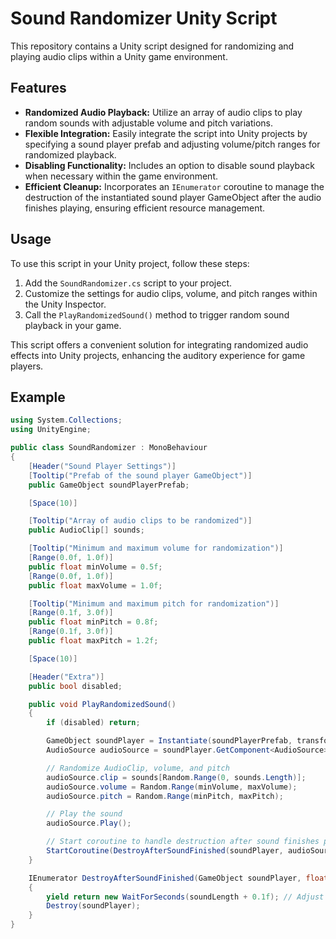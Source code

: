 # Sound Randomizer Unity Script

This repository contains a Unity script designed for randomizing and playing audio clips within a Unity game environment.

## Features

- **Randomized Audio Playback:** Utilize an array of audio clips to play random sounds with adjustable volume and pitch variations.
- **Flexible Integration:** Easily integrate the script into Unity projects by specifying a sound player prefab and adjusting volume/pitch ranges for randomized playback.
- **Disabling Functionality:** Includes an option to disable sound playback when necessary within the game environment.
- **Efficient Cleanup:** Incorporates an `IEnumerator` coroutine to manage the destruction of the instantiated sound player GameObject after the audio finishes playing, ensuring efficient resource management.

## Usage

To use this script in your Unity project, follow these steps:
1. Add the `SoundRandomizer.cs` script to your project.
2. Customize the settings for audio clips, volume, and pitch ranges within the Unity Inspector.
3. Call the `PlayRandomizedSound()` method to trigger random sound playback in your game.

This script offers a convenient solution for integrating randomized audio effects into Unity projects, enhancing the auditory experience for game players.

## Example

```csharp
using System.Collections;
using UnityEngine;

public class SoundRandomizer : MonoBehaviour
{
    [Header("Sound Player Settings")]
    [Tooltip("Prefab of the sound player GameObject")]
    public GameObject soundPlayerPrefab;

    [Space(10)]

    [Tooltip("Array of audio clips to be randomized")]
    public AudioClip[] sounds;

    [Tooltip("Minimum and maximum volume for randomization")]
    [Range(0.0f, 1.0f)]
    public float minVolume = 0.5f;
    [Range(0.0f, 1.0f)]
    public float maxVolume = 1.0f;

    [Tooltip("Minimum and maximum pitch for randomization")]
    [Range(0.1f, 3.0f)]
    public float minPitch = 0.8f;
    [Range(0.1f, 3.0f)]
    public float maxPitch = 1.2f;

    [Space(10)]

    [Header("Extra")]
    public bool disabled;

    public void PlayRandomizedSound()
    {
        if (disabled) return;

        GameObject soundPlayer = Instantiate(soundPlayerPrefab, transform.position, Quaternion.identity);
        AudioSource audioSource = soundPlayer.GetComponent<AudioSource>();

        // Randomize AudioClip, volume, and pitch
        audioSource.clip = sounds[Random.Range(0, sounds.Length)];
        audioSource.volume = Random.Range(minVolume, maxVolume);
        audioSource.pitch = Random.Range(minPitch, maxPitch);

        // Play the sound
        audioSource.Play();

        // Start coroutine to handle destruction after sound finishes playing
        StartCoroutine(DestroyAfterSoundFinished(soundPlayer, audioSource.clip.length));
    }

    IEnumerator DestroyAfterSoundFinished(GameObject soundPlayer, float soundLength)
    {
        yield return new WaitForSeconds(soundLength + 0.1f); // Adjust delay if needed
        Destroy(soundPlayer);
    }
}
